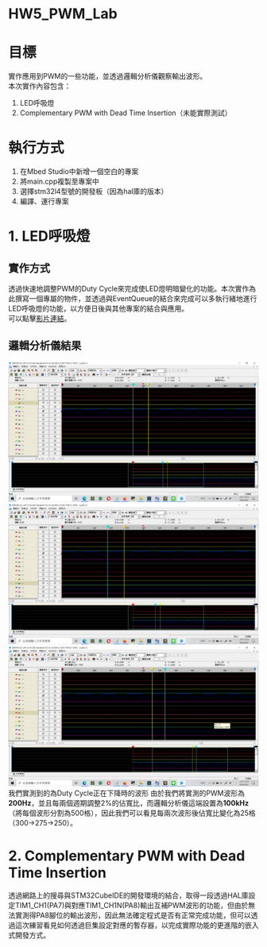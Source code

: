 HW5_PWM_Lab
===

# 目標
實作應用到PWM的一些功能，並透過邏輯分析儀觀察輸出波形。  
本次實作內容包含：

1. LED呼吸燈
2. Complementary PWM with Dead Time Insertion（未能實際測試）

# 執行方式
1. 在Mbed Studio中新增一個空白的專案
2. 將main.cpp複製至專案中
3. 選擇stm32l4型號的開發板（因為hal庫的版本）
4. 編譯、運行專案

# 1. LED呼吸燈
## 實作方式
透過快速地調整PWM的Duty Cycle來完成使LED燈明暗變化的功能。本次實作為此撰寫一個專屬的物件，並透過與EventQueue的結合來完成可以多執行緒地進行LED呼吸燈的功能，以方便日後與其他專案的結合與應用。  
可以點擊[影片連結](https://youtube.com/shorts/xA1HAziE5c4)。

## 邏輯分析儀結果
![圖片一](./img/pwm1.jpeg)
![圖片二](./img/pwm2.jpeg)
![圖片三](./img/pwm3.jpeg)
我們實測到的為Duty Cycle正在下降時的波形
由於我們將實測的PWM波形為**200Hz**，並且每兩個週期調整2%的佔寬比，而邏輯分析儀這端設置為**100kHz**（將每個波形分割為500格），因此我們可以看見每兩次波形後佔寬比變化為25格（300->275->250）。

# 2. Complementary PWM with Dead Time Insertion
透過網路上的搜尋與STM32CubeIDE的開發環境的結合，取得一段透過HAL庫設定TIM1_CH1(PA7)與對應TIM1_CH1N(PA8)輸出互補PWM波形的功能，但由於無法實測得PA8腳位的輸出波形，因此無法確定程式是否有正常完成功能，但可以透過這次練習看見如何透過巨集設定對應的暫存器，以完成實際功能的更進階的嵌入式開發方式。